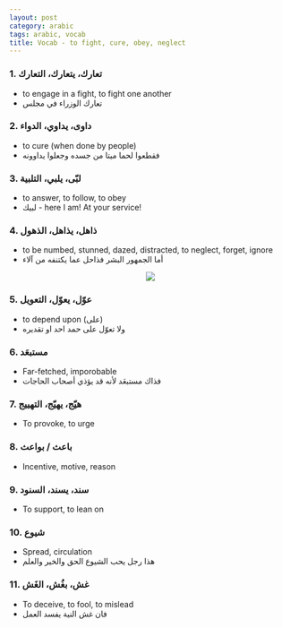 ```yaml
---
layout: post
category: arabic
tags: arabic, vocab
title: Vocab - to fight, cure, obey, neglect
---
```


### 1. تعارك، يتعارك، التعارك
- to engage in a fight, to fight one another
- تعارك الوزراء في مجلس

### 2. داوى، يداوي، الدواء
- to cure (when done by people)
- فقطعوا لحما ميتا من جسده وجعلوا يداوونه

### 3. لبّى، يلبي، التلبية
- to answer, to follow, to obey
- لبيك - here I am! At your service!

### 4. ذاهل، يذاهل، الذهول
- to be numbed, stunned, dazed, distracted, to neglect, forget, ignore
- أما الجمهور البشر فذاحل عما يكتنفه من آلاء
<center> <img src = "{{baseurl}}/assets/img/posts/arabic/dhhl.png">
</center>

### 5. عوّل، يعوّل، التعويل
- to depend upon (على)
- ولا تعوّل على حمد احد او تقديره

### 6. مستبعَد
- Far-fetched, imporobable
- فذاك مستبعَد لأنه قد يؤذي أصحاب الحاجات

### 7. هيّج، يهيّج، التهييج
- To provoke, to urge

### 8. باعث / بواعث
- Incentive, motive, reason

### 9. سند، يسند، السنود
- To support, to lean on

### 10. شيوع
- Spread, circulation 
- هذا رجل يحب الشيوع الحق والخير والعلم

### 11. غش، بغُش، الغَش
- To deceive, to fool, to mislead
- فان غش النية يفسد العمل

